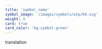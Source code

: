```yaml
---
title: 'symbol_name'
symbol_image: '/images/symbols/utp/04.svg'
weight: 4
card: true
card_color: 'bg-symbol-green'
---
```


translation